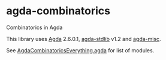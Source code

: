 # agda-combinatorics
Combinatorics in Agda

This library uses [Agda](https://github.com/agda/agda) 2.6.0.1, [agda-stdlib](https://github.com/agda/agda-stdlib) v1.2 and [agda-misc](https://github.com/rei1024/agda-misc).

See [AgdaCombinatoricsEverything.agda](https://github.com/rei1024/agda-combinatorics/blob/master/AgdaCombinatoricsEverything.agda) for list of modules.
